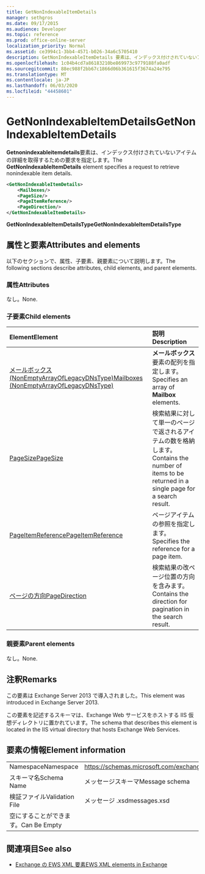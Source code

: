 ```yaml
---
title: GetNonIndexableItemDetails
manager: sethgros
ms.date: 09/17/2015
ms.audience: Developer
ms.topic: reference
ms.prod: office-online-server
localization_priority: Normal
ms.assetid: ce3994c1-3bb4-4571-b026-34a6c5705410
description: GetNonIndexableItemDetails 要素は、インデックス付けされていないアイテムの詳細を取得するための要求を指定します。
ms.openlocfilehash: 1c04b4cd7a86183210be869973c9779188fa0adf
ms.sourcegitcommit: 88ec988f2bb67c1866d06b361615f3674a24e795
ms.translationtype: MT
ms.contentlocale: ja-JP
ms.lasthandoff: 06/03/2020
ms.locfileid: "44458601"
---
```

# <a name="getnonindexableitemdetails"></a><span data-ttu-id="2830b-103">GetNonIndexableItemDetails</span><span class="sxs-lookup"><span data-stu-id="2830b-103">GetNonIndexableItemDetails</span></span>

<span data-ttu-id="2830b-104">**Getnonindexableitemdetails**要素は、インデックス付けされていないアイテムの詳細を取得するための要求を指定します。</span><span class="sxs-lookup"><span data-stu-id="2830b-104">The **GetNonIndexableItemDetails** element specifies a request to retrieve nonindexable item details.</span></span> 
  
```XML
<GetNonIndexableItemDetails>
    <Mailboxes/>
    <PageSize/>
    <PageItemReference/>
    <PageDirection/>
</GetNonIndexableItemDetails>
```

 <span data-ttu-id="2830b-105">**GetNonIndexableItemDetailsType**</span><span class="sxs-lookup"><span data-stu-id="2830b-105">**GetNonIndexableItemDetailsType**</span></span>
## <a name="attributes-and-elements"></a><span data-ttu-id="2830b-106">属性と要素</span><span class="sxs-lookup"><span data-stu-id="2830b-106">Attributes and elements</span></span>

<span data-ttu-id="2830b-107">以下のセクションで、属性、子要素、親要素について説明します。</span><span class="sxs-lookup"><span data-stu-id="2830b-107">The following sections describe attributes, child elements, and parent elements.</span></span>
  
### <a name="attributes"></a><span data-ttu-id="2830b-108">属性</span><span class="sxs-lookup"><span data-stu-id="2830b-108">Attributes</span></span>

<span data-ttu-id="2830b-109">なし。</span><span class="sxs-lookup"><span data-stu-id="2830b-109">None.</span></span>
  
### <a name="child-elements"></a><span data-ttu-id="2830b-110">子要素</span><span class="sxs-lookup"><span data-stu-id="2830b-110">Child elements</span></span>

|<span data-ttu-id="2830b-111">**Element**</span><span class="sxs-lookup"><span data-stu-id="2830b-111">**Element**</span></span>|<span data-ttu-id="2830b-112">**説明**</span><span class="sxs-lookup"><span data-stu-id="2830b-112">**Description**</span></span>|
|:-----|:-----|
|[<span data-ttu-id="2830b-113">メールボックス (NonEmptyArrayOfLegacyDNsType)</span><span class="sxs-lookup"><span data-stu-id="2830b-113">Mailboxes (NonEmptyArrayOfLegacyDNsType)</span></span>](mailboxes-nonemptyarrayoflegacydnstype.md) <br/> |<span data-ttu-id="2830b-114">**メールボックス**要素の配列を指定します。</span><span class="sxs-lookup"><span data-stu-id="2830b-114">Specifies an array of **Mailbox** elements.</span></span>  <br/> |
|[<span data-ttu-id="2830b-115">PageSize</span><span class="sxs-lookup"><span data-stu-id="2830b-115">PageSize</span></span>](pagesize.md) <br/> |<span data-ttu-id="2830b-116">検索結果に対して単一のページで返されるアイテムの数を格納します。</span><span class="sxs-lookup"><span data-stu-id="2830b-116">Contains the number of items to be returned in a single page for a search result.</span></span>  <br/> |
|[<span data-ttu-id="2830b-117">PageItemReference</span><span class="sxs-lookup"><span data-stu-id="2830b-117">PageItemReference</span></span>](pageitemreference.md) <br/> |<span data-ttu-id="2830b-118">ページアイテムの参照を指定します。</span><span class="sxs-lookup"><span data-stu-id="2830b-118">Specifies the reference for a page item.</span></span>  <br/> |
|[<span data-ttu-id="2830b-119">ページの方向</span><span class="sxs-lookup"><span data-stu-id="2830b-119">PageDirection</span></span>](pagedirection.md) <br/> |<span data-ttu-id="2830b-120">検索結果の改ページ位置の方向を含みます。</span><span class="sxs-lookup"><span data-stu-id="2830b-120">Contains the direction for pagination in the search result.</span></span>  <br/> |
   
### <a name="parent-elements"></a><span data-ttu-id="2830b-121">親要素</span><span class="sxs-lookup"><span data-stu-id="2830b-121">Parent elements</span></span>

<span data-ttu-id="2830b-122">なし。</span><span class="sxs-lookup"><span data-stu-id="2830b-122">None.</span></span>
  
## <a name="remarks"></a><span data-ttu-id="2830b-123">注釈</span><span class="sxs-lookup"><span data-stu-id="2830b-123">Remarks</span></span>

<span data-ttu-id="2830b-124">この要素は Exchange Server 2013 で導入されました。</span><span class="sxs-lookup"><span data-stu-id="2830b-124">This element was introduced in Exchange Server 2013.</span></span>
  
<span data-ttu-id="2830b-125">この要素を記述するスキーマは、Exchange Web サービスをホストする IIS 仮想ディレクトリに置かれています。</span><span class="sxs-lookup"><span data-stu-id="2830b-125">The schema that describes this element is located in the IIS virtual directory that hosts Exchange Web Services.</span></span>
  
## <a name="element-information"></a><span data-ttu-id="2830b-126">要素の情報</span><span class="sxs-lookup"><span data-stu-id="2830b-126">Element information</span></span>

|||
|:-----|:-----|
|<span data-ttu-id="2830b-127">Namespace</span><span class="sxs-lookup"><span data-stu-id="2830b-127">Namespace</span></span>  <br/> |https://schemas.microsoft.com/exchange/services/2006/messages  <br/> |
|<span data-ttu-id="2830b-128">スキーマ名</span><span class="sxs-lookup"><span data-stu-id="2830b-128">Schema Name</span></span>  <br/> |<span data-ttu-id="2830b-129">メッセージスキーマ</span><span class="sxs-lookup"><span data-stu-id="2830b-129">Message schema</span></span>  <br/> |
|<span data-ttu-id="2830b-130">検証ファイル</span><span class="sxs-lookup"><span data-stu-id="2830b-130">Validation File</span></span>  <br/> |<span data-ttu-id="2830b-131">メッセージ .xsd</span><span class="sxs-lookup"><span data-stu-id="2830b-131">messages.xsd</span></span>  <br/> |
|<span data-ttu-id="2830b-132">空にすることができます。</span><span class="sxs-lookup"><span data-stu-id="2830b-132">Can Be Empty</span></span>  <br/> ||
   
## <a name="see-also"></a><span data-ttu-id="2830b-133">関連項目</span><span class="sxs-lookup"><span data-stu-id="2830b-133">See also</span></span>



- [<span data-ttu-id="2830b-134">Exchange の EWS XML 要素</span><span class="sxs-lookup"><span data-stu-id="2830b-134">EWS XML elements in Exchange</span></span>](ews-xml-elements-in-exchange.md)

